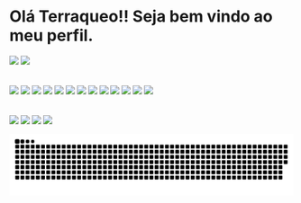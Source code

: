 # Olá Terraqueo!! Seja bem vindo ao meu perfil.
<div>
  <img height="180" src="https://github-readme-stats.vercel.app/api?username=thaffatss&show_icons=true&theme=dark">
  <img height="180" src="https://github-readme-stats.vercel.app/api/top-langs/?username=thaffatss&layout=compact&langs_count-16&theme=dark"
</div>
<br><br><br>
<div style="display: inline_block">
  <img src='https://icongr.am/devicon/html5-original.svg?size=64&color=currentColor'>
  <img src='https://icongr.am/devicon/css3-original-wordmark.svg?size=64&color=currentColor'>
  <img src='https://icongr.am/devicon/javascript-original.svg?size=64&color=currentColor'>
  <img src='https://icongr.am/devicon/typescript-original.svg?size=64&color=currentColor'>
  <img src='https://icongr.am/devicon/mysql-original-wordmark.svg?size=64&color=currentColor'>
  <img src='https://icongr.am/devicon/mongodb-original-wordmark.svg?size=64&color=currentColor'>
  <img src='https://icongr.am/devicon/vuejs-original-wordmark.svg?size=64&color=currentColor'>
  <img src='https://icongr.am/devicon/react-original-wordmark.svg?size=64&color=currentColor'>
  <img src='https://icongr.am/devicon/react-original.svg?size=64&color=currentColor'>
  <img src='https://icongr.am/devicon/nodejs-original-wordmark.svg?size=64&color=currentColor'>
  <img src='https://icongr.am/devicon/docker-original-wordmark.svg?size=64&color=currentColor'>
  <img src='https://icongr.am/devicon/angularjs-original.svg?size=64&color=currentColor'>
  <img src='https://icongr.am/devicon/php-plain.svg?size=64&color=currentColor'>
</div>
<br><br>
<div>
  <a href="https://discord.com/channels/@me"><img src="https://img.shields.io/badge/Discord-7289DA?style=for-the-badge&logo=discord&logoColor=white"></a>
  <a href="https://www.facebook.com/profile.php?id=100013708158774"><img src="https://img.shields.io/badge/Facebook-1877F2?style=for-the-badge&logo=facebook&logoColor=white"></a>
  <a href="https://www.linkedin.com/in/thaffarel-santiago-sales-173484115/"><img src="https://img.shields.io/badge/LinkedIn-0077B5?style=for-the-badge&logo=linkedin&logoColor=white"></a> 
  <a href="https://github.com/thaffatss"><img src="https://img.shields.io/badge/GitHub-100000?style=for-the-badge&logo=github&logoColor=white"></a>
  
  ![Snake animation](https://github.com/thaffatss/thaffatss/blob/output/github-contribution-grid-snake.svg)
</div>
